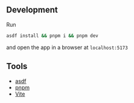 ## Development

Run

```bash
asdf install && pnpm i && pnpm dev
```

and open the app in a browser at `localhost:5173`

## Tools

- [asdf](https://asdf-vm.com/)
- [pnpm](https://pnpm.io/)
- [Vite](https://v4.vite.dev/)
